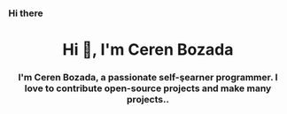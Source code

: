 ### Hi there 

<h1 align="center">Hi 👋, I'm Ceren Bozada</h1>
<h3 align="center">I'm Ceren Bozada, a passionate self-şearner programmer. I love to contribute open-source projects and make many projects..</h3>

